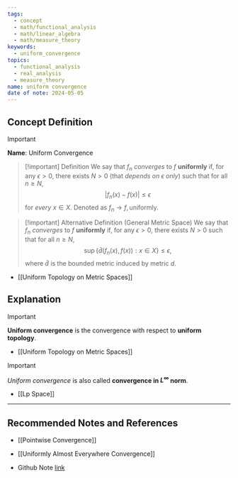 ```yaml
---
tags:
  - concept
  - math/functional_analysis
  - math/linear_algebra
  - math/measure_theory
keywords:
  - uniform_convergence
topics:
  - functional_analysis
  - real_analysis
  - measure_theory
name: uniform convergence
date of note: 2024-05-05
---
```


## Concept Definition

>[!important]
>**Name**:  Uniform Convergence


>[!important] Definition
>We say that $f_n$ *converges* to $f$ **uniformly** if,  for any $\epsilon > 0$, there exists $N > 0$ (that *depends on $\epsilon$ only*)  such that for all $n \ge N$, $$| f_n(x) - f(x) | \leq  \epsilon$$  for *every* $x \in X$. Denoted as $f_{n} \rightarrow f, \text{uniformly}$.


>[!important] Alternative Definition (General Metric Space)
>We say that $f_n$ *converges* to $f$ **uniformly** if,  for any $\epsilon > 0$, there exists $N > 0$  such that for all $n \ge N$, 
>$$
>\sup\{ \bar{d}(f_{n}(x), f(x)): x\in X \} \le \epsilon,
>$$
>where $\bar{d}$ is the bounded metric induced by metric $d$.

- [[Uniform Topology on Metric Spaces]]


## Explanation

>[!important]
>**Uniform convergence** is the convergence with respect to **uniform topology**.

- [[Uniform Topology on Metric Spaces]]

>[!important]
>*Uniform convergence* is also called **convergence in $L^{\infty}$ norm**.

- [[Lp Space]]



-----------
##  Recommended Notes and References

- [[Pointwise Convergence]]
- [[Uniformly Almost Everywhere Convergence]]

- Github Note [link](https://github.com/TianpeiLuke/SelfStudyNotes/tree/master/self-study/probability_and_measure_theory)